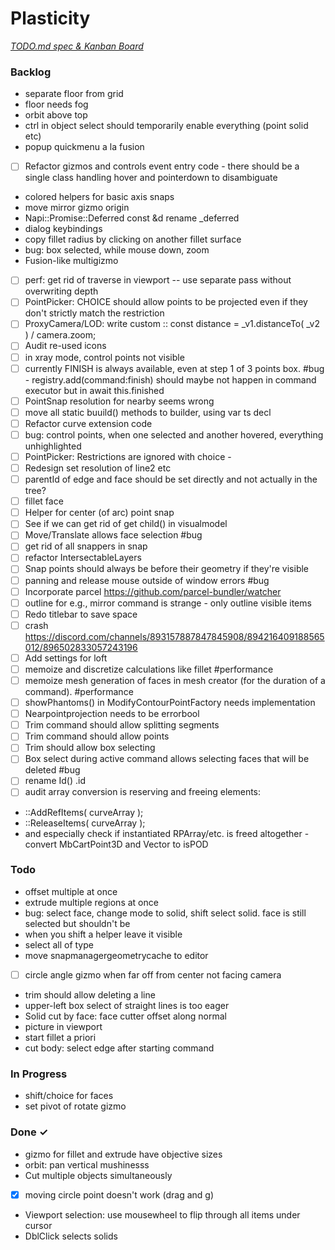 # Plasticity

<em>[TODO.md spec & Kanban Board](https://bit.ly/3fCwKfM)</em>

### Backlog

- separate floor from grid  
- floor needs fog  
- orbit above top  
- ctrl in object select should temporarily enable everything (point solid etc)  
- popup quickmenu a la fusion  
- [ ] Refactor gizmos and controls event entry code - there should be a single class handling hover and pointerdown to disambiguate  
- colored helpers for basic axis snaps  
- move mirror gizmo origin  
- Napi::Promise::Deferred const &d rename _deferred  
- dialog keybindings  
- copy fillet radius by clicking on another fillet surface  
- bug: box selected, while mouse down, zoom  
- Fusion-like multigizmo  
- [ ] perf: get rid of traverse in viewport -- use separate pass without overwriting depth  
- [ ] PointPicker: CHOICE should allow points to be projected even if they don't strictly match the restriction  
- [ ] ProxyCamera/LOD: write custom :: const distance = _v1.distanceTo( _v2 ) / camera.zoom;  
- [ ] Audit re-used icons  
- [ ] in xray mode, control points not visible  
- [ ] currently FINISH is always available, even at step 1 of 3 points box. #bug - registry.add(command:finish) should maybe not happen in command executor but in await this.finished  
- [ ] PointSnap resolution for nearby seems wrong  
- [ ] move all static buuild() methods to builder, using var ts decl  
- [ ] Refactor curve extension code  
- [ ] bug: control points, when one selected and another hovered, everything unhighlighted  
- [ ] PointPicker: Restrictions are ignored with choice -  
- [ ] Redesign set resolution of line2 etc  
- [ ] parentId of edge and face should be set directly and not actually in the tree?  
- [ ] fillet face  
- [ ] Helper for center (of arc) point snap  
- [ ] See if we can get rid of get child() in visualmodel  
- [ ] Move/Translate allows face selection #bug  
- [ ] get rid of all snappers in snap  
- [ ] refactor IntersectableLayers  
- [ ] Snap points should always be before their geometry if they're visible  
- [ ] panning and release mouse outside of window errors #bug  
- [ ] Incorporate parcel https://github.com/parcel-bundler/watcher  
- [ ] outline for e.g., mirror command is strange - only outline visible items  
- [ ] Redo titlebar to save space  
- [ ] crash https://discord.com/channels/893157887847845908/894216409188565012/896502833057243196  
- [ ] Add settings for loft  
- [ ] memoize and discretize calculations like fillet #performance  
- [ ] memoize mesh generation of faces in mesh creator (for the duration of a command). #performance  
- [ ] showPhantoms() in ModifyContourPointFactory needs implementation  
- [ ] Nearpointprojection needs to be errorbool  
- [ ] Trim command should allow splitting segments  
- [ ] Trim command should allow points  
- [ ] Trim should allow box selecting  
- [ ] Box select during active command allows selecting faces that will be deleted #bug  
- [ ] rename Id() .id  
- [ ] audit array conversion is reserving and freeing elements:  
- ::AddRefItems( curveArray );  
- ::ReleaseItems( curveArray );  
- and especially check if instantiated RPArray/etc. is freed altogether - convert MbCartPoint3D and Vector to isPOD  

### Todo

- offset multiple at once  
- extrude multiple regions at once  
- bug: select face, change mode to solid, shift select solid. face is still selected but shouldn't be  
- when you shift a helper leave it visible  
- select all of type  
- move snapmanagergeometrycache to editor  
- [ ] circle angle gizmo when far off from center not facing camera  
- trim should allow deleting a line  
- upper-left box select of straight lines is too eager  
- Solid cut by face: face cutter offset along normal  
- picture in viewport  
- start fillet a priori  
- cut body: select edge after starting command  

### In Progress

- shift/choice for faces  
- set pivot of rotate gizmo  

### Done ✓

- gizmo for fillet and extrude have objective sizes  
- orbit: pan vertical mushinesss  
- Cut multiple objects simultaneously  
- [x] moving circle point doesn't work (drag and g)  
- Viewport selection: use mousewheel to flip through all items under cursor  
- DblClick selects solids  


